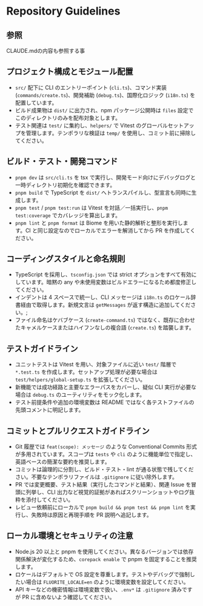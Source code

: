 # Repository Guidelines

## 参照

CLAUDE.mdの内容も参照する事

## プロジェクト構成とモジュール配置

- `src/` 配下に CLI のエントリーポイント (`cli.ts`)、コマンド実装 (`commands/create.ts`)、開発補助 (`debug.ts`)、国際化ロジック (`i18n.ts`) を配置しています。
- ビルド成果物は `dist/` に出力され、npm パッケージ公開時は `files` 設定でこのディレクトリのみを配布対象とします。
- テスト関連は `test/` に集約し、`helpers/` で Vitest のグローバルセットアップを管理します。テンポラリな検証は `temp/` を使用し、コミット前に掃除してください。

## ビルド・テスト・開発コマンド

- `pnpm dev` は `src/cli.ts` を tsx で実行し、開発モード向けにデバッグログと一時ディレクトリ初期化を確認できます。
- `pnpm build` で TypeScript を `dist/` へトランスパイルし、型宣言も同時に生成します。
- `pnpm test` / `pnpm test:run` は Vitest を対話／一括実行し、`pnpm test:coverage` でカバレッジを算出します。
- `pnpm lint` と `pnpm format` は Biome を用いた静的解析と整形を実行します。CI と同じ設定なのでローカルでエラーを解消してから PR を作成してください。

## コーディングスタイルと命名規則

- TypeScript を採用し、`tsconfig.json` では strict オプションをすべて有効にしています。暗黙の any や未使用変数はビルドエラーになるため都度修正してください。
- インデントは 4 スペースで統一し、CLI メッセージは `i18n.ts` のロケール辞書経由で取得します。新規文言は `getMessages` が返す構造に追加してください。;
- ファイル命名はケバブケース (`create-command.ts`) ではなく、既存に合わせたキャメルケースまたはハイフンなしの複合語 (`create.ts`) を踏襲します。

## テストガイドライン

- ユニットテストは Vitest を用い、対象ファイルに近い `test/` 階層で `*.test.ts` を作成します。セットアップ処理が必要な場合は `test/helpers/global-setup.ts` を拡張してください。
- 新機能では成功経路と主要なエラーパスをカバーし、疑似 CLI 実行が必要な場合は `debug.ts` のユーティリティをモック化します。
- テスト前提条件や追加の環境変数は README ではなく各テストファイルの先頭コメントに明記します。

## コミットとプルリクエストガイドライン

- Git 履歴では `feat(scope): メッセージ` のような Conventional Commits 形式が多用されています。スコープは `tests` や `cli` のように機能単位で指定し、英語ベースの簡潔な要約を推奨します。
- コミットは論理的に分割し、ビルド・テスト・lint が通る状態で残してください。不要なテンポラリファイルは `.gitignore` に従い除外します。
- PR では変更概要、テスト結果（実行したコマンドと結果）、関連 Issue を冒頭に列挙し、CLI 出力など視覚的証拠があればスクリーンショットやログ抜粋を添付してください。
- レビュー依頼前にローカルで `pnpm build && pnpm test && pnpm lint` を実行し、失敗時は原因と再現手順を PR 説明へ追記します。

## ローカル環境とセキュリティの注意

- Node.js 20 以上と pnpm を使用してください。異なるバージョンでは依存関係解決が変化するため、`corepack enable` で pnpm を固定することを推奨します。
- ロケールはデフォルトで OS 設定を尊重します。テストやデバッグで強制したい場合は `FLUORITE_LOCALE=en` のように環境変数を設定してください。
- API キーなどの機密情報は環境変数で扱い、`.env*` は `.gitignore` 済みですが PR に含めないよう確認してください。
